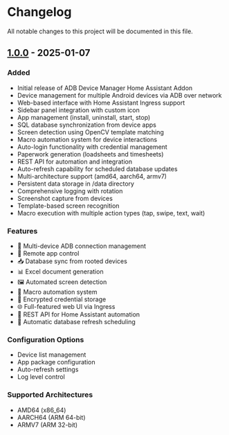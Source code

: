 # Changelog

All notable changes to this project will be documented in this file.

## [1.0.0] - 2025-01-07

### Added
- Initial release of ADB Device Manager Home Assistant Addon
- Device management for multiple Android devices via ADB over network
- Web-based interface with Home Assistant Ingress support
- Sidebar panel integration with custom icon
- App management (install, uninstall, start, stop)
- SQL database synchronization from device apps
- Screen detection using OpenCV template matching
- Macro automation system for device interactions
- Auto-login functionality with credential management
- Paperwork generation (loadsheets and timesheets)
- REST API for automation and integration
- Auto-refresh capability for scheduled database updates
- Multi-architecture support (amd64, aarch64, armv7)
- Persistent data storage in /data directory
- Comprehensive logging with rotation
- Screenshot capture from devices
- Template-based screen recognition
- Macro execution with multiple action types (tap, swipe, text, wait)

### Features
- 🔌 Multi-device ADB connection management
- 📱 Remote app control
- 📥 Database sync from rooted devices
- 📊 Excel document generation
- 🖼️ Automated screen detection
- 🤖 Macro automation system
- 🔐 Encrypted credential storage
- 🌐 Full-featured web UI via Ingress
- 📡 REST API for Home Assistant automation
- 🔄 Automatic database refresh scheduling

### Configuration Options
- Device list management
- App package configuration
- Auto-refresh settings
- Log level control

### Supported Architectures
- AMD64 (x86_64)
- AARCH64 (ARM 64-bit)
- ARMV7 (ARM 32-bit)

[1.0.0]: https://github.com/yourusername/adb-device-manager/releases/tag/v1.0.0
